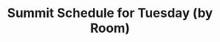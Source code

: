 ---
layout       : blocks/page-component
component    : schedule/summit-day-by-room.html
day          : Tue
title        : Summit Schedule for Tuesday (by Room)
type         : schedule
---